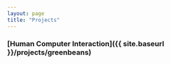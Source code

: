 ```yaml
---
layout: page
title: "Projects"
---
```

### [Human Computer Interaction]({{ site.baseurl }}/projects/greenbeans)
